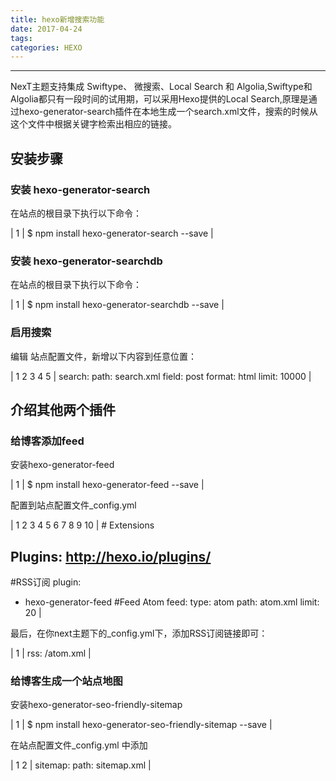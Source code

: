 ```yaml
---
title: hexo新增搜索功能
date: 2017-04-24
tags:
categories: HEXO
---
```

------

<!-- more -->

NexT主题支持集成 Swiftype、 微搜索、Local Search 和 Algolia,Swiftype和Algolia都只有一段时间的试用期，可以采用Hexo提供的Local Search,原理是通过hexo-generator-search插件在本地生成一个search.xml文件，搜索的时候从这个文件中根据关键字检索出相应的链接。
<a id="more"></a>

## 安装步骤

### 安装 hexo-generator-search

在站点的根目录下执行以下命令：

| 1 | $ npm install hexo-generator-search --save |

### 安装 hexo-generator-searchdb

在站点的根目录下执行以下命令：

| 1 | $ npm install hexo-generator-searchdb --save |

### 启用搜索

编辑 站点配置文件，新增以下内容到任意位置：

| 1
2
3
4
5 | search:
 path: search.xml
 field: post
 format: html
 limit: 10000 |

## 介绍其他两个插件

### 给博客添加feed

安装hexo-generator-feed

| 1 | $ npm install hexo-generator-feed --save |

配置到站点配置文件_config.yml

| 1
2
3
4
5
6
7
8
9
10 | # Extensions
## Plugins: http://hexo.io/plugins/
#RSS订阅
plugin:
- hexo-generator-feed
#Feed Atom
feed:
type: atom
path: atom.xml
limit: 20 |

最后，在你next主题下的_config.yml下，添加RSS订阅链接即可：

| 1 | rss: /atom.xml |

### 给博客生成一个站点地图

安装hexo-generator-seo-friendly-sitemap

| 1 | $ npm install hexo-generator-seo-friendly-sitemap --save |

在站点配置文件_config.yml 中添加

| 1
2 | sitemap:
 path: sitemap.xml |